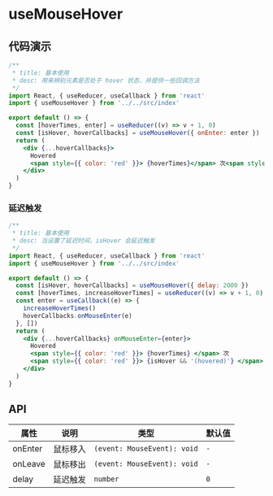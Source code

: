 # useMouseHover

## 代码演示

```jsx
/**
 * title: 基本使用
 * desc: 用来辨别元素是否处于 hover 状态，并提供一些回调方法
 */
import React, { useReducer, useCallback } from 'react'
import { useMouseHover } from '../../src/index'

export default () => {
  const [hoverTimes, enter] = useReducer((v) => v + 1, 0)
  const [isHover, hoverCallbacks] = useMouseHover({ onEnter: enter })
  return (
    <div {...hoverCallbacks}>
      Hovered
      <span style={{ color: 'red' }}> {hoverTimes}</span> 次<span style={{ color: 'red' }}>{isHover && '(hovered)'}</span>
    </div>
  )
}
```

### 延迟触发

```jsx
/**
 * title: 基本使用
 * desc: 当设置了延迟时间，isHover 会延迟触发
 */
import React, { useReducer, useCallback } from 'react'
import { useMouseHover } from '../../src/index'

export default () => {
  const [isHover, hoverCallbacks] = useMouseHover({ delay: 2000 })
  const [hoverTimes, increaseHoverTimes] = useReducer((v) => v + 1, 0)
  const enter = useCallback((e) => {
    increaseHoverTimes()
    hoverCallbacks.onMouseEnter(e)
  }, [])
  return (
    <div {...hoverCallbacks} onMouseEnter={enter}>
      Hovered
      <span style={{ color: 'red' }}> {hoverTimes} </span> 次
      <span style={{ color: 'red' }}> {isHover && '(hovered)'} </span>
    </div>
  )
}
```

## API

| 属性 | 说明 | 类型 | 默认值 |
| --- | --- | --- | --- |
| onEnter | 鼠标移入 | `(event: MouseEvent): void` | `-` |
| onLeave | 鼠标移出 | `(event: MouseEvent): void` | `-` |
| delay | 延迟触发 | `number` | `0` |